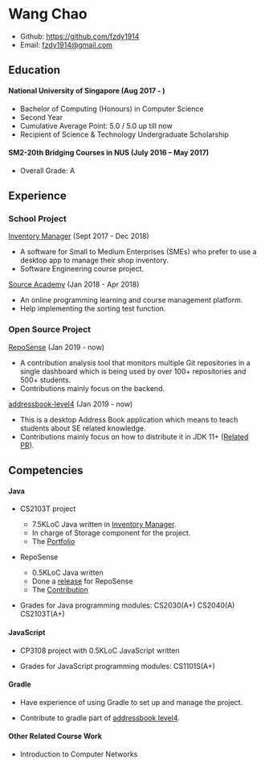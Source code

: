 # Wang Chao

- Github: https://github.com/fzdy1914
- Email: fzdy1914@gmail.com

## Education
#### National University of Singapore (Aug 2017 - )
- Bachelor of Computing (Honours) in Computer Science
- Second Year
- Cumulative Average Point: 5.0 / 5.0 up till now
- Recipient of Science & Technology Undergraduate Scholarship

#### SM2-20th Bridging Courses in NUS (July 2016 – May 2017)
- Overall Grade: A

## Experience
### School Project
[Inventory Manager](https://github.com/CS2103-AY1819S1-W14-4/main) (Sept 2017 - Dec 2018)
* A software for Small to Medium Enterprises (SMEs) who prefer to use a desktop app to manage their shop inventory. 
* Software Engineering course project.

[Source Academy](https://github.com/source-academy/source-academy2) (Jan 2018 - Apr 2018)
* An online programming learning and course management platform. 
* Help implementing the sorting test function.

### Open Source Project
[RepoSense](https://github.com/reposense/RepoSense) (Jan 2019 - now)
* A contribution analysis tool that monitors multiple Git repositories in a single dashboard which is being used by over 100+ repositories and 500+ students.
* Contributions mainly focus on the backend. 

[addressbook-level4](https://github.com/se-edu/addressbook-level4) (Jan 2019 - now)
* This is a desktop Address Book application which means to teach students about SE related knowledge.
* Contributions mainly focus on how to distribute it in JDK 11+ ([Related PR](https://github.com/se-edu/addressbook-level4/pull/961)). 

## Competencies
#### Java
- CS2103T project
  - 7.5KLoC Java written in [Inventory Manager](https://github.com/CS2103-AY1819S1-W14-4/main). 
  - In charge of Storage component for the project.
  - The [Portfolio](https://github.com/CS2103-AY1819S1-W14-4/main/blob/master/docs/team/fzdy1914.adoc)

- RepoSense
  - 0.5KLoC Java written
  - Done a [release](https://github.com/reposense/RepoSense/releases/tag/v1.9rc) for RepoSense
  - The [Contribution](https://github.com/reposense/RepoSense/issues?page=1&q=author%3Afzdy1914&utf8=%E2%9C%93)

- Grades for Java programming modules: CS2030(A+) CS2040(A) CS2103T(A+)

#### JavaScript
- CP3108 project with 0.5KLoC JavaScript written

- Grades for JavaScript programming modules: CS1101S(A+)

#### Gradle
- Have experience of using Gradle to set up and manage the project.

- Contribute to gradle part of [addressbook level4](https://github.com/se-edu/addressbook-level4/pull/961).

#### Other Related Course Work
- Introduction to Computer Networks